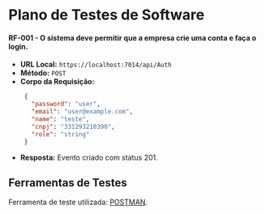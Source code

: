 # Plano de Testes de Software

#### RF-001 - O sistema deve permitir que a empresa crie uma conta e faça o login.	
- **URL Local:** `https://localhost:7014/api/Auth`
- **Método:** `POST`
- **Corpo da Requisição:**
  ```json
   {
     "password": "user",
     "email": "user@example.com",
     "name": "teste",
     "cnpj": "331293210390",
     "role": "string"
   }
  ```
- **Resposta:** Evento criado com status 201.

## Ferramentas de Testes
Ferramenta de teste utilizada: [POSTMAN](https://www.postman.com).
